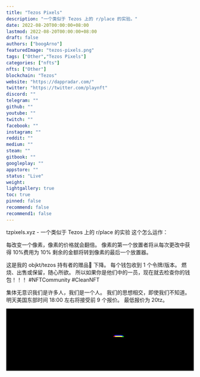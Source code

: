 ```yaml
---
title: "Tezos Pixels"
description: "一个类似于 Tezos 上的 r/place 的实验。"
date: 2022-08-20T00:00:00+08:00
lastmod: 2022-08-20T00:00:00+08:00
draft: false
authors: ["boogArno"]
featuredImage: "tezos-pixels.png"
tags: ["Other","Tezos Pixels"]
categories: ["nfts"]
nfts: ["Other"]
blockchain: "Tezos"
website: "https://dappradar.com/"
twitter: "https://twitter.com/playnft"
discord: ""
telegram: ""
github: ""
youtube: ""
twitch: ""
facebook: ""
instagram: ""
reddit: ""
medium: ""
steam: ""
gitbook: ""
googleplay: ""
appstore: ""
status: "Live"
weight: 
lightgallery: true
toc: true
pinned: false
recommend: false
recommend1: false
---
```

tzpixels.xyz - 一个类似于 Tezos 上的 r/place 的实验
这个怎么运作：

每改变一个像素，像素的价格就会翻倍。
像素的第一个放置者将从每次更改中获得 10%费用为 10%
剩余的金额将转到像素的最后一个放置器。

这是我的 objkt/tezos 持有者的赠品🎁 下降。 每个钱包收到 1 个令牌/版本。 燃烧、出售或保留，随心所欲。 所以如果你是他们中的一员，现在就去检查你的钱包！！！ #NFTCommunity #CleanNFT

集体无意识我们是许多人，我们是一个人。
我们的思想相交，即使我们不知道。
明天美国东部时间 18:00 左右将接受前 9 个报价。
最低报价为 20tz。

![1080x360](1080x360.jpg)



